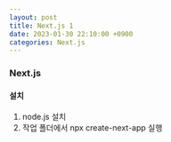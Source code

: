 ```yaml
---
layout: post
title: Next.js 1
date: 2023-01-30 22:10:00 +0900
categories: Next.js
---
```

### Next.js    
#### 설치    
1. node.js 설치    
2. 작업 폴더에서 npx create-next-app 실행    





